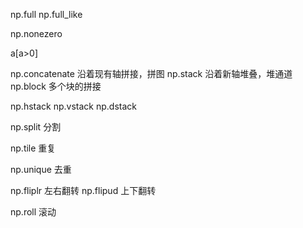np.full
np.full_like

np.nonezero

a[a>0]

np.concatenate 沿着现有轴拼接，拼图
np.stack 沿着新轴堆叠，堆通道
np.block 多个块的拼接

np.hstack np.vstack np.dstack

np.split 分割

np.tile 重复

np.unique 去重

np.fliplr 左右翻转
np.flipud 上下翻转

np.roll 滚动
